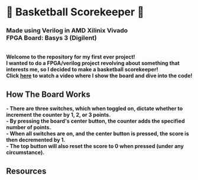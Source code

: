 <h1> 🏀 Basketball Scorekeeper 🏀</h1>
<h3>Made using Verilog in AMD Xilinix Vivado
<br/> FPGA Board: Basys 3 (Digilent)</h3>

<br/>
<b> Welcome to the repository for my first ever project!
<br/> I wanted to do a FPGA/verilog project revolving about something that interests me, so I decided to make a basketball scorekeeper!
<br/> Click
<a href="https://www.youtube.com/@lukecheng6644">here</a>
to watch a video where I show the board and dive into the code!</b>
<br/>


<h2> How The Board Works </h2>
<b>
 - There are three switches, which when toggled on, dictate whether to increment the counter by 1, 2, or 3 points.
<br/> - By pressing the board's center button, the counter adds the specified number of points.
<br/> - When all switches are on, and the center button is pressed, the score is then decremented by 1.
<br/> - The top button will also reset the score to 0 when pressed (under any circumstance).
</b>

<h2> Resources </h2>
<b>
  
</b>
